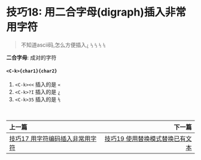# 技巧18: 用二合字母(digraph)插入非常用字符
> 不知道ascii码,怎么方便插入`¿` `⅓` `⅔` `⅕` `⅙`

**二合字母**: 成对的字符

#### `<C-k>{char1}{char2}`

1. `<C-k><<` 插入的是 `«`
2. `<C-k>?I` 插入的是 `¿`
3. `<C-k>35` 插入的是 `⅗`

<br>  

|上一篇|下一篇|
|:---|---:|
| [技巧17 用字符编码插入非常用字符](tip17.md)|[技巧19 使用替换模式替换已有文本](tip19.md)|
